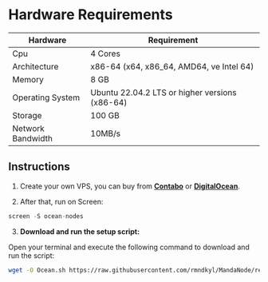 # Hardware Requirements
| Hardware | Requirement |
| ------------- | ---------------- |
Cpu | 4 Cores
Architecture | x86-64 (x64, x86_64, AMD64, ve Intel 64)
Memory | 8 GB
Operating System | Ubuntu 22.04.2 LTS or higher versions (x86-64)
Storage | 100 GB
Network Bandwidth | 10MB/s 

## Instructions

1. Create your own VPS, you can buy from **[Contabo](https://contabo.com/)** or **[DigitalOcean](https://m.do.co/c/5423032133fa)**.

2. After that, run on Screen:
```python
screen -S ocean-nodes
```
3. **Download and run the setup script:**

Open your terminal and execute the following command to download and run the script:

   ```sh
   wget -O Ocean.sh https://raw.githubusercontent.com/rmndkyl/MandaNode/refs/heads/main/Ocean-Protocol-Nodes/Ocean.sh && chmod +x Ocean.sh && sed -i 's/\r$//' Ocean.sh && ./Ocean.sh
   ```
